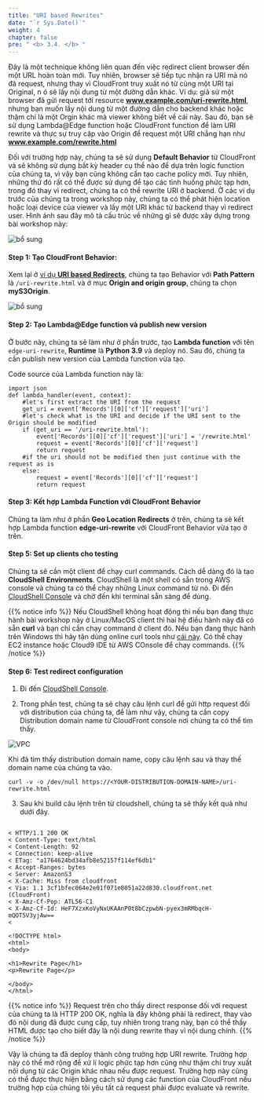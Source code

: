 ```yaml
---
title: "URI based Rewrites"
date: "`r Sys.Date()`"
weight: 4
chapter: false
pre: " <b> 3.4. </b> "
---
```


Đây là một technique không liên quan đến việc redirect client browser đến một URL hoàn toàn mới. Tuy nhiên, browser sẽ tiếp tục nhận ra URI mà nó đã request, nhưng thay vì CloudFront truy xuất nó từ cùng một URI tại Original, n ó sẽ lấy nội dung từ một đường dẫn khác. Ví dụ: giả sử một browser đã gửi request tới resource **www.example.com/uri-rewrite.html**, nhưng bạn muốn lấy nội dung từ một đường dẫn cho backend khác hoặc thậm chí là một Orgin khác mà viewer không biết về cái này. Sau đó, bạn sẽ sử dụng Lambda@Edge function hoặc CloudFront function để làm URI rewrite và thực sự truy cập vào Origin để request một URI chẳng hạn như **www.example.com/rewrite.html**

Đối với trường hợp này, chúng ta sẽ sử dụng **Default Behavior** từ CloudFront và sẽ không sử dụng bất kỳ header cụ thể nào để dựa trên logic function của chúng ta, vì vậy bạn cũng không cần tạo cache policy mới. Tuy nhiên, những thứ đó rất có thể được sử dụng để tạo các tình huống phức tạp hơn, trong đó thay vì redirect, chúng ta có thể rewrite URI ở backend. Ở các ví dụ trước của chúng ta trong workshop này, chúng ta có thể phát hiện location hoặc loại device của viewer và lấy một URI khác từ backend thay vì redirect user. Hình ảnh sau đây mô tả cấu trúc về những gì sẽ được xây dựng trong bài workshop này:

![bổ sung](/images/3.cache/3.1-urired/3.1-1kk.png)

#### Step 1: Tạo CloudFront Behavior:

Xem lại ở [ví dụ **URI based Redirects**](/vi/3-cache/3.1-urired), chúng ta tạo Behavior với **Path Pattern** là `/uri-rewrite.html` và ở mục **Origin and origin group**, chúng ta chọn **myS3Origin**.

![bổ sung](/images/3.cache/3.4-urirew/3.4-1new.png)

#### Step 2: Tạo Lambda@Edge function và publish new version

Ở bước này, chúng ta sẽ làm như ở phần trước, tạo **Lambda function** với tên `edge-uri-rewrite`, **Runtime** là **Python 3.9** và deploy nó. Sau đó, chúng ta cần publish new version của Lambda function vừa tạo.

Code source của Lambda function này là:

```
import json
def lambda_handler(event, context):
    #let's first extract the URI from the request
    get_uri = event['Records'][0]['cf']['request']['uri']
    #let's check what is the URI and decide if the URI sent to the Origin should be modified
    if (get_uri == '/uri-rewrite.html'):
        event['Records'][0]['cf']['request']['uri'] = '/rewrite.html'
        request = event['Records'][0]['cf']['request']
        return request
    #if the uri should not be modified then just continue with the request as is
    else:
        request = event['Records'][0]['cf']['request']
        return request
```

#### Step 3: Kết hợp Lambda Function với CloudFront Behavior

Chúng ta làm như ở phần **Geo Location Redirects** ở trên, chúng ta sẽ kết hợp Lambda function **edge-uri-rewrite** với CloudFront Behavior vừa tạo ở trên.

#### Step 5: Set up clients cho testing

Chúng ta sẽ cần một client để chạy curl commands. Cách dễ dàng đó là tạo **CloudShell Environments**. CloudShell là một shell có sẵn trong AWS console và chúng ta có thể chạy những Linux command từ nó. Đi đến [CloudShell Console](https://us-east-1.console.aws.amazon.com/cloudshell/home?region=us-east-1#) và chờ đến khi terminal sẵn sàng để dùng.

{{% notice info %}}
Nếu CloudShell không hoạt động thì nếu bạn đang thực hành bài workshop này ở Linux/MacOS client thì hai hệ điều hành này đã có sẵn **curl** và bạn chỉ cần chạy command ở client đó. Nếu bạn đang thực hành trên Windows thì hãy tận dùng online curl tools như [cái này](https://reqbin.com/curl). Có thể chạy EC2 instance hoặc Cloud9 IDE từ AWS COnsole để chạy commands.
{{% /notice %}}

#### Step 6: Test redirect configuration

1. Đi đến [CloudShell Console](https://us-east-1.console.aws.amazon.com/cloudshell/home?region=us-east-1#).

2. Trong phần test, chúng ta sẽ chạy câu lệnh curl để gửi http request đối với distribution của chúng ta, để làm như vậy, chúng ta cần copy Distribution domain name từ CloudFront console nơi chúng ta có thể tìm thấy.

![VPC](/images/3.cache/3.1-urired/3.1-13new.png)

Khi đã tìm thấy distribution domain name, copy câu lệnh sau và thay thế domain name của chúng ta vào.

```
curl -v -o /dev/null https://<YOUR-DISTRIBUTION-DOMAIN-NAME>/uri-rewrite.html
```

3. Sau khi build câu lệnh trên từ cloudshell, chúng ta sẽ thấy kết quả như dưới đây.

```

< HTTP/1.1 200 OK
< Content-Type: text/html
< Content-Length: 92
< Connection: keep-alive
< ETag: "a1764624bd34afb8e52157f114ef6db1"
< Accept-Ranges: bytes
< Server: AmazonS3
< X-Cache: Miss from cloudfront
< Via: 1.1 3cf1bfec064e2e01f071e8051a22d830.cloudfront.net (CloudFront)
< X-Amz-Cf-Pop: ATL56-C1
< X-Amz-Cf-Id: HeF7XzxKoVyNxUKAAnP0t8bCzpwbN-pyex3mRMbqcH-mQOT5V3yjAw==
<

<!DOCTYPE html>
<html>
<body>

<h1>Rewrite Page</h1>
<p>Rewrite Page</p>

</body>
</html>
```

{{% notice info %}}
Request trên cho thấy direct response đối với request của chúng ta là HTTP 200 OK, nghĩa là đây không phải là redirect, thay vào đó nội dung đã được cung cấp, tuy nhiên trong trang này, bạn có thể thấy HTML được tạo cho biết đây là nội dung rewrite thay vì nội dung chính.
{{% /notice %}}

Vậy là chúng ta đã deploy thành công trường hợp URI rewrite. Trường hợp này có thể mở rộng để xử lí logic phức tạp hơn cũng như thậm chí truy xuất nội dụng từ các Origin khác nhau nếu được request. Trường hợp này cũng có thể được thực hiện bằng cách sử dụng các function của CloudFront nếu trường hợp của chúng tôi yêu tất cả request phải được evaluate và rewrite.
